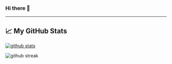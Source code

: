 ### Hi there 👋

<!--
**plars/plars** is a ✨ _special_ ✨ repository because its `README.md` (this file) appears on your GitHub profile.

Here are some ideas to get you started:

- 🔭 I’m currently working on ...
- 🌱 I’m currently learning ...
- 👯 I’m looking to collaborate on ...
- 🤔 I’m looking for help with ...
- 💬 Ask me about ...
- 📫 How to reach me: ...
- 😄 Pronouns: ...
- ⚡ Fun fact: ...

-->

---

## &#x1f4c8; My GitHub Stats
[<img align="center" alt="github stats" src="https://gist.githubusercontent.com/plars/69f9b3039875b13533ecdfb8afaaad18/raw/327f62f4102f83865c5d4f171605afda994d00c6/general.svg">](#)

<p><img align="center" src="https://github-readme-streak-stats.herokuapp.com/?user=plars&" alt="github streak" /></p>
